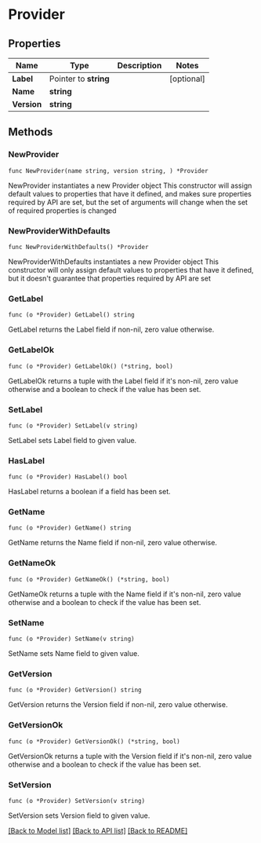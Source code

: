 # Provider

## Properties

Name | Type | Description | Notes
------------ | ------------- | ------------- | -------------
**Label** | Pointer to **string** |  | [optional] 
**Name** | **string** |  | 
**Version** | **string** |  | 

## Methods

### NewProvider

`func NewProvider(name string, version string, ) *Provider`

NewProvider instantiates a new Provider object
This constructor will assign default values to properties that have it defined,
and makes sure properties required by API are set, but the set of arguments
will change when the set of required properties is changed

### NewProviderWithDefaults

`func NewProviderWithDefaults() *Provider`

NewProviderWithDefaults instantiates a new Provider object
This constructor will only assign default values to properties that have it defined,
but it doesn't guarantee that properties required by API are set

### GetLabel

`func (o *Provider) GetLabel() string`

GetLabel returns the Label field if non-nil, zero value otherwise.

### GetLabelOk

`func (o *Provider) GetLabelOk() (*string, bool)`

GetLabelOk returns a tuple with the Label field if it's non-nil, zero value otherwise
and a boolean to check if the value has been set.

### SetLabel

`func (o *Provider) SetLabel(v string)`

SetLabel sets Label field to given value.

### HasLabel

`func (o *Provider) HasLabel() bool`

HasLabel returns a boolean if a field has been set.

### GetName

`func (o *Provider) GetName() string`

GetName returns the Name field if non-nil, zero value otherwise.

### GetNameOk

`func (o *Provider) GetNameOk() (*string, bool)`

GetNameOk returns a tuple with the Name field if it's non-nil, zero value otherwise
and a boolean to check if the value has been set.

### SetName

`func (o *Provider) SetName(v string)`

SetName sets Name field to given value.


### GetVersion

`func (o *Provider) GetVersion() string`

GetVersion returns the Version field if non-nil, zero value otherwise.

### GetVersionOk

`func (o *Provider) GetVersionOk() (*string, bool)`

GetVersionOk returns a tuple with the Version field if it's non-nil, zero value otherwise
and a boolean to check if the value has been set.

### SetVersion

`func (o *Provider) SetVersion(v string)`

SetVersion sets Version field to given value.



[[Back to Model list]](../README.md#documentation-for-models) [[Back to API list]](../README.md#documentation-for-api-endpoints) [[Back to README]](../README.md)


